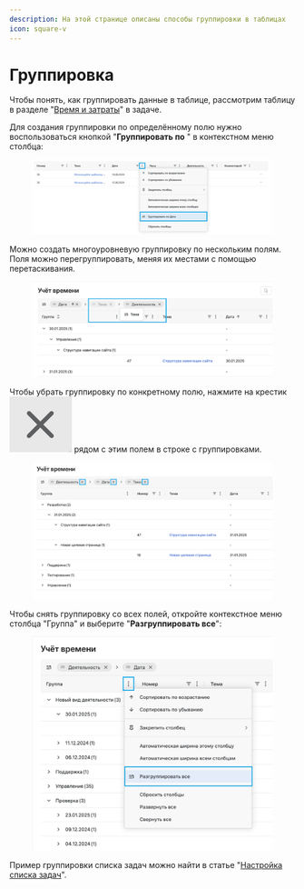 ```yaml
---
description: На этой странице описаны способы группировки в таблицах
icon: square-v
---
```


# Группировка

Чтобы понять, как группировать данные в таблице, рассмотрим таблицу в разделе "[Время и затраты](vremya-i-zatraty/)" в задаче.

Для создания группировки по определённому полю нужно воспользоваться кнопкой "**Группировать по** " в контекстном меню столбца:

<figure><img src="../.gitbook/assets/image (903).png" alt=""><figcaption></figcaption></figure>

Можно создать многоуровневую группировку по нескольким полям. Поля можно перегруппировать,  меняя их местами с помощью перетаскивания.&#x20;

<figure><img src="../.gitbook/assets/image (946).png" alt=""><figcaption></figcaption></figure>

Чтобы убрать группировку по конкретному полю, нажмите на крестик <img src="../.gitbook/assets/image (201).png" alt="" data-size="line"> рядом с этим полем в строке с группировками.

<figure><img src="../.gitbook/assets/image (944).png" alt=""><figcaption></figcaption></figure>

Чтобы снять группировку со всех полей, откройте контекстное меню столбца "Группа" и выберите "**Разгруппировать все**":

<figure><img src="../.gitbook/assets/image (945).png" alt=""><figcaption></figcaption></figure>



Пример группировки списка задач можно найти в статье "[Настройка списка задач](spiski-zadach/nastroika-spiska-zadach.md#gruppirovka-zadach)".
